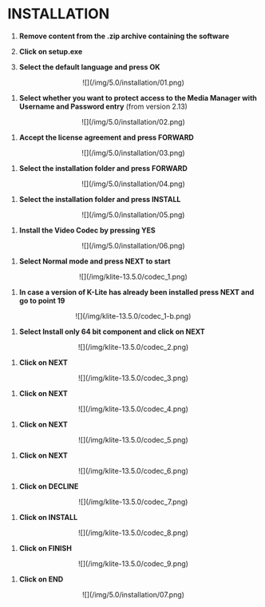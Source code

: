 # INSTALLATION


1. __Remove content from the .zip archive containing the software__

1. __Click on setup.exe__

1. __Select the default language and press <span class="text-lightblue">OK</span>__
<center>![](/img/5.0/installation/01.png)</center>

1. __Select whether you want to protect access to the Media Manager with Username and Password entry__ (from version 2.13)
<center>![](/img/5.0/installation/02.png)</center>

1. __Accept the license agreement and press <span class="text-lightblue">FORWARD</span>__
<center>![](/img/5.0/installation/03.png)</center>

1. __Select the installation folder and press <span class="text-lightblue">FORWARD</span>__
<center>![](/img/5.0/installation/04.png)</center>

1. __Select the installation folder and press <span class="text-lightblue">INSTALL</span>__
<center>![](/img/5.0/installation/05.png)</center>

1. __Install the Video Codec by pressing <span class="text-lightblue">YES</span>__
<center>![](/img/5.0/installation/06.png)</center>

1. __Select <span class="text-purple">Normal mode</span> and press <span class="text-lightblue">NEXT</span> to start__
<center>![](/img/klite-13.5.0/codec_1.png)</center>

1. __In case a version of K-Lite has already been installed press <span class="text-lightblue">NEXT</span> and go to point 19__
<center>![](/img/klite-13.5.0/codec_1-b.png)</center>

1. __Select <span class="text-purple">Install only 64 bit component</span> and click on <span class="text-lightblue">NEXT</span>__
<center>![](/img/klite-13.5.0/codec_2.png)</center>

1. __Click on <span class="text-lightblue">NEXT</span>__
<center>![](/img/klite-13.5.0/codec_3.png)</center>

1. __Click on <span class="text-lightblue">NEXT</span>__
<center>![](/img/klite-13.5.0/codec_4.png)</center>

1. __Click on <span class="text-lightblue">NEXT</span>__
<center>![](/img/klite-13.5.0/codec_5.png)</center>

1. __Click on <span class="text-lightblue">NEXT</span>__
<center>![](/img/klite-13.5.0/codec_6.png)</center>

1. __Click on <span class="text-lightblue">DECLINE</span>__
<center>![](/img/klite-13.5.0/codec_7.png)</center>

1. __Click on <span class="text-lightblue">INSTALL</span>__
<center>![](/img/klite-13.5.0/codec_8.png)</center>

1. __Click on <span class="text-lightblue">FINISH</span>__
<center>![](/img/klite-13.5.0/codec_9.png)</center>

1. __Click on <span class="text-lightblue">END</span>__
<center>![](/img/5.0/installation/07.png)</center>


